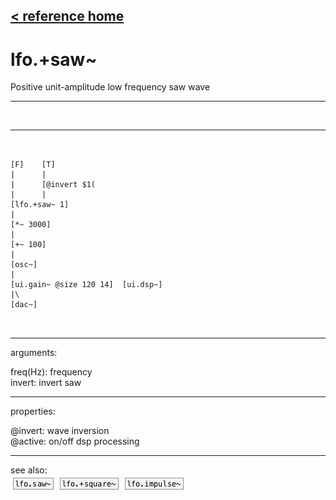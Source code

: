 [< reference home](ceammc_lib.html)
---

# lfo.+saw~


Positive unit-amplitude low frequency saw wave

---

<br>


---


```


[F]    [T]
|      |
|      [@invert $1(
|      |
[lfo.+saw~ 1]
|
[*~ 3000]
|
[+~ 100]
|
[osc~]
|
[ui.gain~ @size 120 14]  [ui.dsp~]
|\
[dac~]

            
```

---
arguments:

freq(Hz): frequency<br>
invert: invert saw<br>

---
properties:

@invert: wave inversion<br>
@active: on/off dsp
            processing<br>

---
see also:<br>
[![lfo.saw~](img/object_lfo.saw~.png)](lfo.saw~.html)
[![lfo.+square~](img/object_lfo.+square~.png)](lfo.+square~.html)
[![lfo.impulse~](img/object_lfo.impulse~.png)](lfo.impulse~.html)
